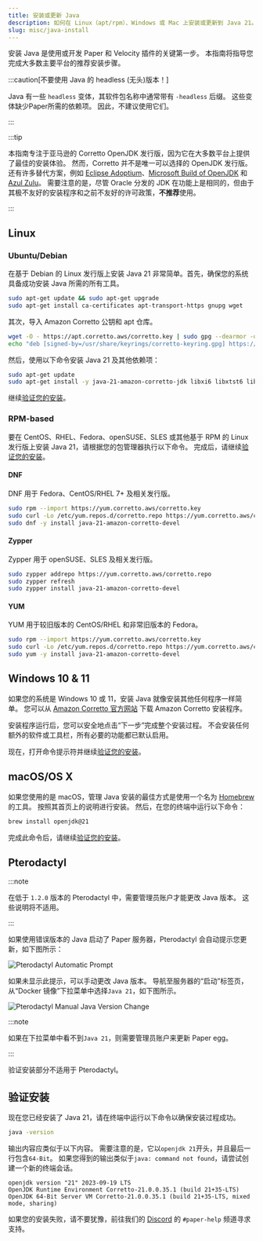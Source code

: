 ```yaml
---
title: 安装或更新 Java
description: 如何在 Linux（apt/rpm）、Windows 或 Mac 上安装或更新到 Java 21。
slug: misc/java-install
---
```


安装 Java 是使用或开发 Paper 和 Velocity 插件的关键第一步。
本指南将指导您完成大多数主要平台的推荐安装步骤。

:::caution[不要使用 Java 的 headless (无头)版本！]

Java 有一些 `headless` 变体，其软件包名称中通常带有 `-headless` 后缀。
这些变体缺少Paper所需的依赖项。 因此，不建议使用它们。

:::

:::tip

本指南专注于亚马逊的 Corretto OpenJDK 发行版，因为它在大多数平台上提供了最佳的安装体验。
然而，Corretto 并不是唯一可以选择的 OpenJDK 发行版。
还有许多替代方案，例如 [Eclipse Adoptium](https://adoptium.net/)、[Microsoft Build of OpenJDK](https://www.microsoft.com/openjdk)
和 [Azul Zulu](https://www.azul.com/downloads/?package=jdk)。
需要注意的是，尽管 Oracle 分发的 JDK 在功能上是相同的，但由于其极不友好的安装程序和之前不友好的许可政策，**不推荐**使用。

:::

## Linux

### Ubuntu/Debian

在基于 Debian 的 Linux 发行版上安装 Java 21 非常简单。首先，确保您的系统具备成功安装 Java 所需的所有工具。

```bash
sudo apt-get update && sudo apt-get upgrade
sudo apt-get install ca-certificates apt-transport-https gnupg wget
```

其次，导入 Amazon Corretto 公钥和 apt 仓库。

```bash
wget -O - https://apt.corretto.aws/corretto.key | sudo gpg --dearmor -o /usr/share/keyrings/corretto-keyring.gpg && \
echo "deb [signed-by=/usr/share/keyrings/corretto-keyring.gpg] https://apt.corretto.aws stable main" | sudo tee /etc/apt/sources.list.d/corretto.list
```

然后，使用以下命令安装 Java 21 及其他依赖项：

```bash
sudo apt-get update
sudo apt-get install -y java-21-amazon-corretto-jdk libxi6 libxtst6 libxrender1
```

继续[验证您的安装](#验证安装)。

### RPM-based

要在 CentOS、RHEL、Fedora、openSUSE、SLES 或其他基于 RPM 的 Linux 发行版上安装 Java 21，请根据您的包管理器执行以下命令。
完成后，请继续[验证您的安装](#验证安装)。

#### DNF

DNF 用于 Fedora、CentOS/RHEL 7+ 及相关发行版。

```bash
sudo rpm --import https://yum.corretto.aws/corretto.key
sudo curl -Lo /etc/yum.repos.d/corretto.repo https://yum.corretto.aws/corretto.repo
sudo dnf -y install java-21-amazon-corretto-devel
```

#### Zypper

Zypper 用于 openSUSE、SLES 及相关发行版。

```bash
sudo zypper addrepo https://yum.corretto.aws/corretto.repo
sudo zypper refresh
sudo zypper install java-21-amazon-corretto-devel
```

#### YUM

YUM 用于较旧版本的 CentOS/RHEL 和非常旧版本的 Fedora。

```bash
sudo rpm --import https://yum.corretto.aws/corretto.key
sudo curl -Lo /etc/yum.repos.d/corretto.repo https://yum.corretto.aws/corretto.repo
sudo yum -y install java-21-amazon-corretto-devel
```

## Windows 10 & 11

如果您的系统是 Windows 10 或 11，安装 Java 就像安装其他任何程序一样简单。
您可以从 [Amazon Corretto 官方网站](https://corretto.aws/downloads/latest/amazon-corretto-21-x64-windows-jdk.msi) 下载 Amazon Corretto 安装程序。

安装程序运行后，您可以安全地点击“下一步”完成整个安装过程。
不会安装任何额外的软件或工具栏，所有必要的功能都已默认启用。

现在，打开命令提示符并继续[验证您的安装](#验证安装)。

## macOS/OS X

如果您使用的是 macOS，管理 Java 安装的最佳方式是使用一个名为 [Homebrew](https://brew.sh) 的工具。
按照其首页上的说明进行安装。
然后，在您的终端中运行以下命令：

```bash
brew install openjdk@21
```

完成此命令后，请继续[验证您的安装](#验证安装)。

## Pterodactyl

:::note

在低于 `1.2.0` 版本的 Pterodactyl 中，需要管理员账户才能更改 Java 版本。
这些说明将不适用。

:::

如果使用错误版本的 Java 启动了 Paper 服务器，Pterodactyl 会自动提示您更新，如下图所示：

![Pterodactyl Automatic Prompt](./assets/pterodactyl-prompt.png)

如果未显示此提示，可以手动更改 Java 版本。
导航至服务器的“启动”标签页，从“Docker 镜像”下拉菜单中选择`Java 21`，如下图所示。

![Pterodactyl Manual Java Version Change](./assets/pterodactyl-manual.png)

:::note

如果在下拉菜单中看不到`Java 21`，则需要管理员账户来更新 Paper egg。

:::

验证安装部分不适用于 Pterodactyl。

## 验证安装

现在您已经安装了 Java 21，请在终端中运行以下命令以确保安装过程成功。

```bash
java -version
```

输出内容应类似于以下内容。
需要注意的是，它以`openjdk 21`开头，并且最后一行包含`64-Bit`。
如果您得到的输出类似于`java: command not found`，请尝试创建一个新的终端会话。

```
openjdk version "21" 2023-09-19 LTS
OpenJDK Runtime Environment Corretto-21.0.0.35.1 (build 21+35-LTS)
OpenJDK 64-Bit Server VM Corretto-21.0.0.35.1 (build 21+35-LTS, mixed mode, sharing)
```

如果您的安装失败，请不要犹豫，前往我们的 [Discord](https://discord.gg/papermc) 的 `#paper-help` 频道寻求支持。
